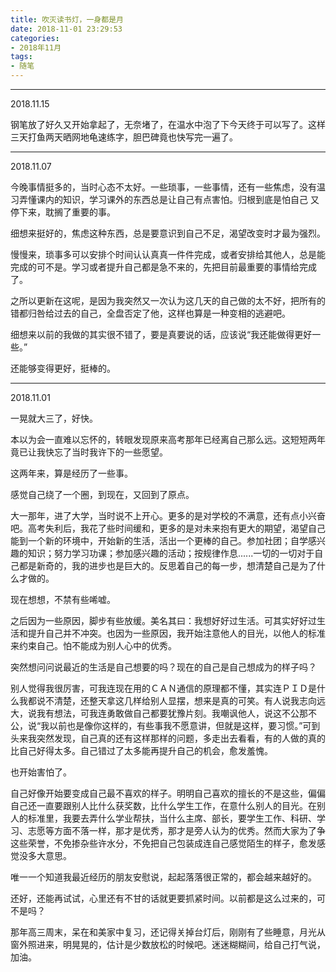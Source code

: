 ```yaml
---
title: 吹灭读书灯，一身都是月
date: 2018-11-01 23:29:53
categories:
- 2018年11月
tags:
- 随笔
---
```


----------
2018.11.15

<!--more-->

钢笔放了好久又开始拿起了，无奈堵了，在温水中泡了下今天终于可以写了。这样三天打鱼两天晒网地龟速练字，胆巴碑竟也快写完一遍了。

----------
2018.11.07

今晚事情挺多的，当时心态不太好。一些琐事，一些事情，还有一些焦虑，没有温习弄懂课内的知识，学习课外的东西总是让自己有点害怕。归根到底是怕自己 又停下来，耽搁了重要的事。

细想来挺好的，焦虑这种东西，总是要意识到自己不足，渴望改变时才最为强烈。

慢慢来，琐事多可以安排个时间认认真真一件件完成，或者安排给其他人，总是能完成的可不是。学习或者提升自己都是急不来的，先把目前最重要的事情给完成了。

之所以更新在这呢，是因为我突然又一次认为这几天的自己做的太不好，把所有的错都归咎给过去的自己，全盘否定了他，这样也算是一种变相的逃避吧。

细想来以前的我做的其实很不错了，要是真要说的话，应该说“我还能做得更好一些。”

还能够变得更好，挺棒的。

----------
2018.11.01

一晃就大三了，好快。

本以为会一直难以忘怀的，转眼发现原来高考那年已经离自己那么远。这短短两年竟已让我快忘了当时我许下的一些愿望。

这两年来，算是经历了一些事。

感觉自己绕了一个圈，到现在，又回到了原点。

大一那年，进了大学，当时说不上开心。更多的是对学校的不满意，还有点小兴奋吧。高考失利后，我花了些时间缓和，更多的是对未来抱有更大的期望，渴望自己能到一个新的环境中，开始新的生活，活出一个更棒的自己。参加社团；自学感兴趣的知识；努力学习功课；参加感兴趣的活动；按规律作息......一切的一切对于自己都是新奇的，我的进步也是巨大的。反思着自己的每一步，想清楚自己是为了什么才做的。

现在想想，不禁有些唏嘘。

之后因为一些原因，脚步有些放缓。美名其曰：我想好好过生活。可其实好好过生活和提升自己并不冲突。也因为一些原因，我开始注意他人的目光，以他人的标准来约束自己。怕不能成为别人心中的优秀。

突然想问问说最近的生活是自己想要的吗？现在的自己是自己想成为的样子吗？

别人觉得我很厉害，可我连现在用的ＣＡＮ通信的原理都不懂，其实连ＰＩＤ是什么我都说不清楚，还整天拿这几样给别人显摆，想来是真的可笑。有人说我志向远大，说我有想法，可我连勇敢做自己都要犹豫片刻。我嘲讽他人，说这不公那不公，说“我以前也是像你这样的，有些事我不愿意讲，但就是这样，要习惯。”可到头来我突然发现，自己真的还有这样那样的问题，多走出去看看，有的人做的真的比自己好得太多。自己错过了太多能再提升自己的机会，愈发羞愧。

也开始害怕了。

自己好像开始要变成自己最不喜欢的样子。明明自己喜欢的擅长的不是这些，偏偏自己还一直要跟别人比什么获奖数，比什么学生工作，在意什么别人的目光。在别人的标准里，我要去弄什么学业帮扶，当什么主席、部长，要学生工作、科研、学习、志愿等方面不落一样，那才是优秀，那才是旁人认为的优秀。然而大家为了争这些荣誉，不免掺杂些许水分，不免把自己包装成连自己感觉陌生的样子，愈发感觉没多大意思。

唯一一个知道我最近经历的朋友安慰说，起起落落很正常的，都会越来越好的。

还好，还能再试试，心里还有不甘的话就更要抓紧时间。以前都是这么过来的，可不是吗？

那年高三周末，呆在和美家中复习，还记得关掉台灯后，刚刚有了些睡意，月光从窗外照进来，明晃晃的，估计是少数放松的时候吧。迷迷糊糊间，给自己打气说，加油。
